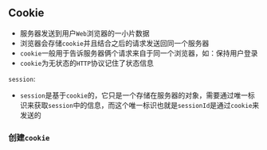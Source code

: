 ## Cookie

* 服务器发送到用户`Web`浏览器的一小片数据
* 浏览器会存储`cookie`并且结合之后的请求发送回同一个服务器
* `cookie`一般用于告诉服务器俩个请求来自于同一个浏览器，如：保持用户登录
* `cookie`为无状态的`HTTP`协议记住了状态信息

`session`:

* `session`是基于`cookie`的，它只是一个存储在服务器的对象，需要通过唯一标识来获取`session`中的信息，而这个唯一标识也就是`sessionId`是通过`cookie`来发送的

### 创建`cookie`